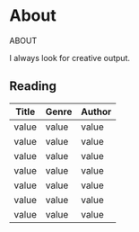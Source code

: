 <h1 class="sr-only"> About </h1>

<div class="introduction">

<bb-tags>

ABOUT

</bb-tags>

<bb-intro>

I always look for creative output.

</bb-intro>

</div>

## Reading
Title | Genre | Author
-------|-------|-------
value | value | value
value | value | value
value | value | value
value | value | value
value | value | value
value | value | value
value | value | value

